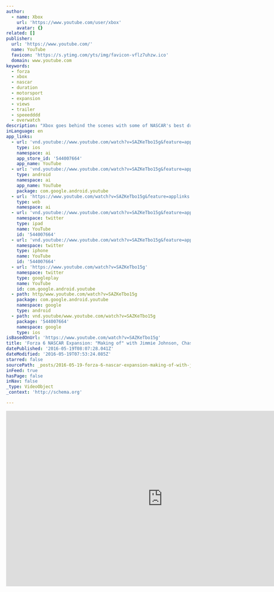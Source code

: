 ```yaml
---
author:
  - name: Xbox
    url: 'https://www.youtube.com/user/xbox'
    avatar: {}
related: []
publisher:
  url: 'https://www.youtube.com/'
  name: YouTube
  favicon: 'https://s.ytimg.com/yts/img/favicon-vflz7uhzw.ico'
  domain: www.youtube.com
keywords:
  - forza
  - xbox
  - nascar
  - duration
  - motorsport
  - expansion
  - views
  - trailer
  - speeedddd
  - overwatch
description: "Xbox goes behind the scenes with some of NASCAR's best drivers as Jimmie Johnson, Kyle Busch, and Chase Elliott influence the development of the NASCAR expansion in Forza Motorsport 6. Experience NASCAR like never before and take on the world in the latest expansion for Forza Motorsport 6."
inLanguage: en
app_links:
  - url: 'vnd.youtube://www.youtube.com/watch?v=SAZKeTbo15g&feature=applinks'
    type: ios
    namespace: ai
    app_store_id: '544007664'
    app_name: YouTube
  - url: 'vnd.youtube://www.youtube.com/watch?v=SAZKeTbo15g&feature=applinks'
    type: android
    namespace: ai
    app_name: YouTube
    package: com.google.android.youtube
  - url: 'https://www.youtube.com/watch?v=SAZKeTbo15g&feature=applinks'
    type: web
    namespace: ai
  - url: 'vnd.youtube://www.youtube.com/watch?v=SAZKeTbo15g&feature=applinks'
    namespace: twitter
    type: ipad
    name: YouTube
    id: '544007664'
  - url: 'vnd.youtube://www.youtube.com/watch?v=SAZKeTbo15g&feature=applinks'
    namespace: twitter
    type: iphone
    name: YouTube
    id: '544007664'
  - url: 'https://www.youtube.com/watch?v=SAZKeTbo15g'
    namespace: twitter
    type: googleplay
    name: YouTube
    id: com.google.android.youtube
  - path: http/www.youtube.com/watch?v=SAZKeTbo15g
    package: com.google.android.youtube
    namespace: google
    type: android
  - path: vnd.youtube/www.youtube.com/watch?v=SAZKeTbo15g
    package: '544007664'
    namespace: google
    type: ios
isBasedOnUrl: 'https://www.youtube.com/watch?v=SAZKeTbo15g'
title: 'Forza 6 NASCAR Expansion: "Making of" with Jimmie Johnson, Chase Elliott, and Kyle Busch'
datePublished: '2016-05-19T08:07:28.041Z'
dateModified: '2016-05-19T07:53:24.085Z'
starred: false
sourcePath: _posts/2016-05-19-forza-6-nascar-expansion-making-of-with-jimmie-johnson-c.md
inFeed: true
hasPage: false
inNav: false
_type: VideoObject
_context: 'http://schema.org'

---
```

<iframe src="https://cdn.embedly.com/widgets/media.html?src=https%3A%2F%2Fwww.youtube.com%2Fembed%2FSAZKeTbo15g%3Ffeature%3Doembed&amp;url=http%3A%2F%2Fwww.youtube.com%2Fwatch%3Fv%3DSAZKeTbo15g&amp;image=https%3A%2F%2Fi.ytimg.com%2Fvi%2FSAZKeTbo15g%2Fhqdefault.jpg&amp;key=b7d04c9b404c499eba89ee7072e1c4f7&amp;type=text%2Fhtml&amp;schema=youtube" width="854" height="480" scrolling="no" frameborder="0" allowfullscreen="" style=""></iframe>